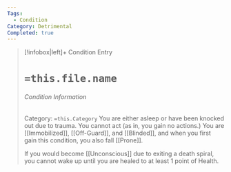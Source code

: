 ```yaml
---
Tags:
  - Condition
Category: Detrimental
Completed: true
---
```

> [!infobox|left]+ Condition Entry
> # `=this.file.name`
> ###### Condition Information
> Category: `=this.Category`
> You are either asleep or have been knocked out due to trauma. You cannot act (as in, you gain no actions.) You are [[Immobilized]], [[Off-Guard]], and [[Blinded]], and when you first gain this condition, you also fall [[Prone]]. 
> 
> If you would become [[Unconscious]] due to exiting a death spiral, you cannot wake up until you are healed to at least 1 point of Health. 